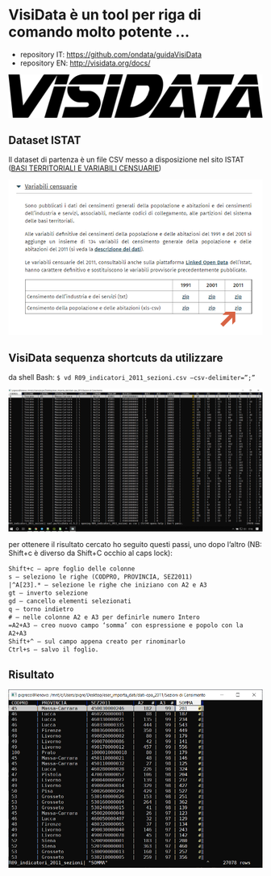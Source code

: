 # VisiData è un tool per riga di comando molto potente ...
- repository IT: https://github.com/ondata/guidaVisiData
- repository EN: http://visidata.org/docs/

![screen](./imgs/vdlogo.png)

## Dataset ISTAT

Il dataset di partenza è un file CSV messo a disposizione nel sito ISTAT ([BASI TERRITORIALI E VARIABILI CENSUARIE](https://www.istat.it/it/archivio/104317)) 

![screen](./imgs/istat_00.png)

## VisiData sequenza shortcuts da utilizzare

da shell Bash: `$ vd R09_indicatori_2011_sezioni.csv –csv-delimiter=”;”`

![screen](./imgs/vd_00.png)

per ottenere il risultato cercato ho seguito questi passi, uno dopo l’altro (NB: Shift+c è diverso da Shift+C occhio al caps lock):

```
Shift+c — apre foglio delle colonne
s — seleziono le righe (CODPRO, PROVINCIA, SEZ2011)
|^A[23].* — selezione le righe che iniziano con A2 e A3
gt — inverto selezione
gd — cancello elementi selezionati
q — torno indietro
# — nelle colonne A2 e A3 per definirle numero Intero
=A2+A3 — creo nuovo campo ‘somma’ con espressione e popolo con la A2+A3
Shift+^ — sul campo appena creato per rinominarlo
Ctrl+s — salvo il foglio.
```

## Risultato

![screen](./imgs/vd_01.png)
